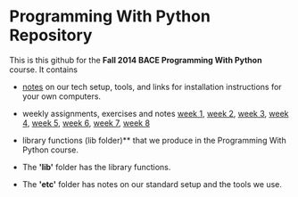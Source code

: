 # Programming With Python Repository

This is this github for the **Fall 2014 BACE Programming With Python** course. It contains
+ [notes](https://github.com/programmingwithpython/PWP/tree/master/etc) on our tech setup, tools, and links for installation instructions for your own computers.
+ weekly assignments, exercises and notes 
[week 1](https://github.com/programmingwithpython/PWP/tree/master/week1),
[week 2](https://github.com/programmingwithpython/PWP/tree/master/week2), 
[week 3](https://github.com/programmingwithpython/PWP/tree/master/week3),
[week 4](https://github.com/programmingwithpython/PWP/tree/master/week4),
[week 5](https://github.com/programmingwithpython/PWP/tree/master/week5), 
[week 6](https://github.com/programmingwithpython/PWP/tree/master/week6), 
[week 7](https://github.com/programmingwithpython/PWP/tree/master/week7),
[week 8](https://github.com/programmingwithpython/PWP/tree/master/week8)

+ library functions (lib folder)** that we produce in the Programming With Python course. 
+ The **'lib'** folder has the library functions. 
+ The **'etc'** folder has notes on our standard setup and the tools we use.  


